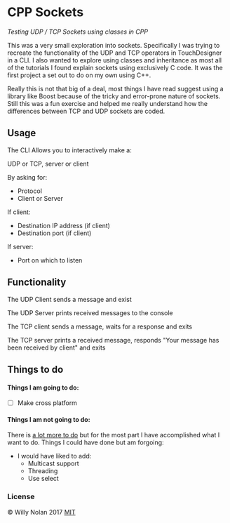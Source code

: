 # CPP Sockets
*Testing UDP / TCP Sockets using classes in CPP*

This was a very small exploration into sockets. Specifically I was trying to recreate the functionality of the UDP and TCP operators in TouchDesigner in a CLI. I also wanted to explore using classes and inheritance as most all of the tutorials I found explain sockets using exclusively C code. It was the first project a set out to do on my own using C++. 

Really this is not that big of a deal, most things I have read suggest using a library like Boost because of the tricky and error-prone nature of sockets. Still this was a fun exercise and helped me really understand how the differences between TCP and UDP sockets are coded.

## Usage
The CLI Allows you to interactively make a:

UDP or TCP, server or client

By asking for:
- Protocol
- Client or Server

If client:
- Destination IP address (if client)
- Destination port (if client)

If server:
- Port on which to listen

## Functionality
The UDP Client sends a message and exist

The UDP Server prints received messages to the console

The TCP client sends a message, waits for a response and exits

The TCP server prints a received message, responds "Your message has been received by client" and exits

## Things to do
#### Things I am going to do:
- [ ] Make cross platform

#### Things I am not going to do:
There is [a lot more to do](http://beej.us/guide/bgnet/output/html/singlepage/bgnet.html) but for the most part I have accomplished what I want to do.
Things I could have done but am forgoing:
- I would have liked to add:
	- Multicast support
	- Threading
	- Use select
	
### License
:copyright: Willy Nolan 2017 
[MIT](http://en.wikipedia.org/wiki/MIT_License)
